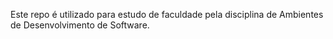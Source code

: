 Este repo é utilizado para estudo de faculdade pela disciplina de Ambientes de Desenvolvimento de Software.
